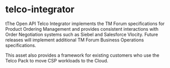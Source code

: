 # telco-integrator
tThe Open API Telco Integrator implements the TM Forum specifications for Product Ordering Management and provides consistent interactions with Order Negotiation systems such as Siebel and Salesforce Vlocity. Future releases will implement additional TM Forum Business Operations specifications. 

This asset also provides a framework for existing customers who use the Telco Pack to move CSP workloads to the Cloud. 
